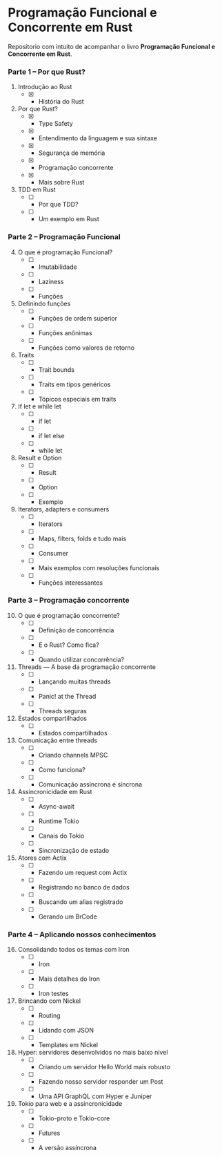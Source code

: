 # Programação Funcional e Concorrente em Rust   
   
Repositorio com intuito de acompanhar o livro **Programação Funcional e Concorrente em Rust**.


### Parte 1 – Por que Rust?
1. Introdução ao Rust
    - [x] - História do Rust
2. Por que Rust?
    - [x] - Type Safety
    - [x] - Entendimento da linguagem e sua sintaxe
    - [x] - Segurança de memória
    - [x] - Programação concorrente
    - [x] - Mais sobre Rust
3. TDD em Rust
    - [ ] - Por que TDD?
    - [ ] - Um exemplo em Rust

### Parte 2 – Programação Funcional
4. O que é programação Funcional?
    - [ ] - Imutabilidade
    - [ ] - Laziness
    - [ ] - Funções
5. Definindo funções
    - [ ] - Funções de ordem superior
    - [ ] - Funções anônimas
    - [ ] - Funções como valores de retorno
6. Traits
    - [ ] - Trait bounds
    - [ ] - Traits em tipos genéricos
    - [ ] - Tópicos especiais em traits
7. If let e while let
    - [ ] - if let
    - [ ] - if let else
    - [ ] - while let
8. Result e Option
    - [ ] - Result
    - [ ] - Option
    - [ ] - Exemplo
9. Iterators, adapters e consumers
    - [ ] - Iterators
    - [ ] - Maps, filters, folds e tudo mais
    - [ ] - Consumer
    - [ ] - Mais exemplos com resoluções funcionais
    - [ ] - Funções interessantes

### Parte 3 – Programação concorrente
10. O que é programação concorrente?
    - [ ] - Definição de concorrência
    - [ ] - E o Rust? Como fica?
    - [ ] - Quando utilizar concorrência?
11. Threads — A base da programação concorrente
    - [ ] - Lançando muitas threads
    - [ ] - Panic! at the Thread
    - [ ] - Threads seguras
12. Estados compartilhados
    - [ ] - Estados compartilhados
13. Comunicação entre threads
    - [ ] - Criando channels MPSC
    - [ ] - Como funciona?
    - [ ] - Comunicação assíncrona e síncrona
14. Assincronicidade em Rust
    - [ ] - Async-await
    - [ ] - Runtime Tokio
    - [ ] - Canais do Tokio
    - [ ] - Sincronização de estado
15. Atores com Actix
    - [ ] - Fazendo um request com Actix
    - [ ] - Registrando no banco de dados
    - [ ] - Buscando um alias registrado
    - [ ] - Gerando um BrCode

### Parte 4 – Aplicando nossos conhecimentos
16. Consolidando todos os temas com Iron
    - [ ] - Iron
    - [ ] - Mais detalhes do Iron
    - [ ] - Iron testes
17. Brincando com Nickel
    - [ ] - Routing
    - [ ] - Lidando com JSON
    - [ ] - Templates em Nickel
18. Hyper: servidores desenvolvidos no mais baixo nível
    - [ ] - Criando um servidor Hello World mais robusto
    - [ ] - Fazendo nosso servidor responder um Post
    - [ ] - Uma API GraphQL com Hyper e Juniper
19. Tokio para web e a assincronicidade
    - [ ] - Tokio-proto e Tokio-core
    - [ ] - Futures
    - [ ] - A versão assíncrona
